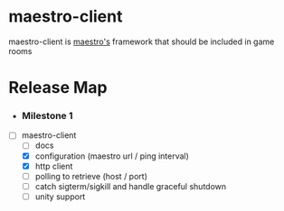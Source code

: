 maestro-client
==============

maestro-client is [maestro's](https://github.com/topfreegames/maestro) framework that should be included in game rooms

# Release Map

* ### Milestone 1

- [ ] maestro-client
    - [ ] docs
    - [x] configuration (maestro url / ping interval)
    - [x] http client
    - [ ] polling to retrieve (host / port)
    - [ ] catch sigterm/sigkill and handle graceful shutdown
    - [ ] unity support
